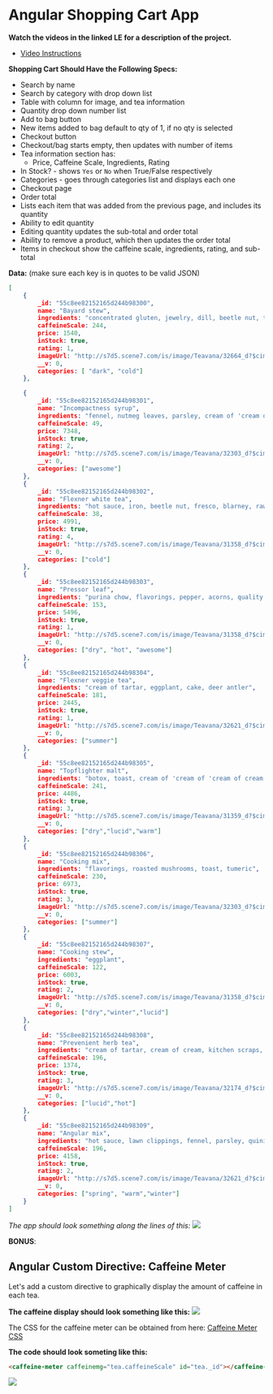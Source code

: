 # Angular Shopping Cart App


**Watch the videos in the linked LE for a description of the project.**

- [Video Instructions](https://coursework.galvanize.com/redirects/learning_experiences/10)

**Shopping Cart Should Have the Following Specs:**
- Search by name
- Search by category with drop down list
- Table with column for image,  and tea information
- Quantity drop down number list
- Add to bag button
- New items added to bag default to qty of 1, if no qty is selected
- Checkout button
- Checkout/bag starts empty, then updates with number of items
- Tea information section has:
  - Price, Caffeine Scale, Ingredients, Rating
 - In Stock? - shows `Yes` or `No` when True/False respectively
 - Categories - goes through categories list and displays each one
- Checkout page
 - Order total
 - Lists each item that was added from the previous page, and includes its quantity
 - Ability to edit quantity
 - Editing quantity updates the sub-total and order total
 - Ability to remove a product, which then updates the order total
 - Items in checkout show the caffeine scale, ingredients, rating, and sub-total

**Data:**
(make sure each key is in quotes to be valid JSON)
```json
[
	{
		_id: "55c8ee82152165d244b98300",
		name: "Bayard stew",
		ingredients: "concentrated gluten, jewelry, dill, beetle nut, toast",
		caffeineScale: 244,
		price: 1540,
		inStock: true,
		rating: 1,
		imageUrl: "http://s7d5.scene7.com/is/image/Teavana/32664_d?$cimg$",
		__v: 0,
		categories: [ "dark", "cold"]
	},

	{
		_id: "55c8ee82152165d244b98301",
		name: "Incompactness syrup",
		ingredients: "fennel, nutmeg leaves, parsley, cream of 'cream of cream', blarney",
		caffeineScale: 49,
		price: 7348,
		inStock: true,
		rating: 2,
		imageUrl: "http://s7d5.scene7.com/is/image/Teavana/32303_d?$cimg$",
		__v: 0,
		categories: ["awesome"]
	},
	{
		_id: "55c8ee82152165d244b98302",
		name: "Flexner white tea",
		ingredients: "hot sauce, iron, beetle nut, fresco, blarney, raw mashed potato",
		caffeineScale: 38,
		price: 4991,
		inStock: true,
		rating: 4,
		imageUrl: "http://s7d5.scene7.com/is/image/Teavana/31358_d?$cimg$",
		__v: 0,
		categories: ["cold"]
	},
	{
		_id: "55c8ee82152165d244b98303",
		name: "Pressor leaf",
		ingredients: "purina chow, flavorings, pepper, acorns, quality tallow, old sock, bay leaf",
		caffeineScale: 153,
		price: 5496,
		inStock: true,
		rating: 1,
		imageUrl: "http://s7d5.scene7.com/is/image/Teavana/31358_d?$cimg$",
		__v: 0,
		categories: ["dry", "hot", "awesome"]
	},
	{
		_id: "55c8ee82152165d244b98304",
		name: "Flexner veggie tea",
		ingredients: "cream of tartar, eggplant, cake, deer antler",
		caffeineScale: 181,
		price: 2445,
		inStock: true,
		rating: 1,
		imageUrl: "http://s7d5.scene7.com/is/image/Teavana/32621_d?$cimg$",
		__v: 0,
		categories: ["summer"]
	},
	{
		_id: "55c8ee82152165d244b98305",
		name: "Topflighter malt",
		ingredients: "botox, toast, cream of 'cream of 'cream of cream'', kitchen scraps, beef, aligator tongue, lawn clippings",
		caffeineScale: 241,
		price: 4486,
		inStock: true,
		rating: 3,
		imageUrl: "http://s7d5.scene7.com/is/image/Teavana/31359_d?$cimg$",
		__v: 0,
		categories: ["dry","lucid","warm"]
	},
	{
		_id: "55c8ee82152165d244b98306",
		name: "Cooking mix",
		ingredients: "flavorings, roasted mushrooms, toast, tumeric",
		caffeineScale: 230,
		price: 6973,
		inStock: true,
		rating: 3,
		imageUrl: "http://s7d5.scene7.com/is/image/Teavana/32303_d?$cimg$",
		__v: 0,
		categories: ["summer"]
	},
	{
		_id: "55c8ee82152165d244b98307",
		name: "Cooking stew",
		ingredients: "eggplant",
		caffeineScale: 122,
		price: 6003,
		inStock: true,
		rating: 2,
		imageUrl: "http://s7d5.scene7.com/is/image/Teavana/31358_d?$cimg$",
		__v: 0,
		categories: ["dry","winter","lucid"]
	},
	{
		_id: "55c8ee82152165d244b98308",
		name: "Prevenient herb tea",
		ingredients: "cream of tartar, cream of cream, kitchen scraps, flavorings",
		caffeineScale: 196,
		price: 1374,
		inStock: true,
		rating: 3,
		imageUrl: "http://s7d5.scene7.com/is/image/Teavana/32174_d?$cimg$",
		__v: 0,
		categories: ["lucid","hot"]
	},
	{
		_id: "55c8ee82152165d244b98309",
		name: "Angular mix",
		ingredients: "hot sauce, lawn clippings, fennel, parsley, quinine",
		caffeineScale: 196,
		price: 4158,
		inStock: true,
		rating: 2,
		imageUrl: "http://s7d5.scene7.com/is/image/Teavana/32621_d?$cimg$",
		__v: 0,
		categories: ["spring", "warm","winter"]
	}
]
```

**The app should look something along the lines of this*:*
[![](https://i.gyazo.com/b83c4f06526777f552cb5d817c24e567.png)](https://coursework.galvanize.com/redirects/learning_experiences/10)


**BONUS**:
## Angular Custom Directive: Caffeine Meter

Let's add a custom directive to graphically display the amount of caffeine in each tea.

**The caffeine display should look something like this:**
![](https://i.gyazo.com/666d37af0d208915f33386ee47e80fb5.png)

 The CSS for the caffeine meter can be obtained from here: [Caffeine Meter CSS](http://codepen.io/Sambego/pen/zKLar)

**The code should look someting like this:**

```html
<caffeine-meter caffeinemg="tea.caffeineScale" id="tea._id"></caffeine-meter>
```

![](https://i.gyazo.com/8c1d4c68b881d8a0431202e3b7469c8e.png)

